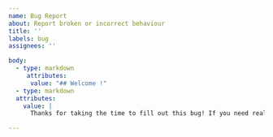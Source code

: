 ```yaml
---
name: Bug Report
about: Report broken or incorrect behaviour
title: ''
labels: bug
assignees: ''

body:
  - type: markdown
     attributes:
      value: "## Welcome !"
  - type: markdown
  attributes:
    value: |
      Thanks for taking the time to fill out this bug! If you need real-time help, join us on Discord.

---
```




